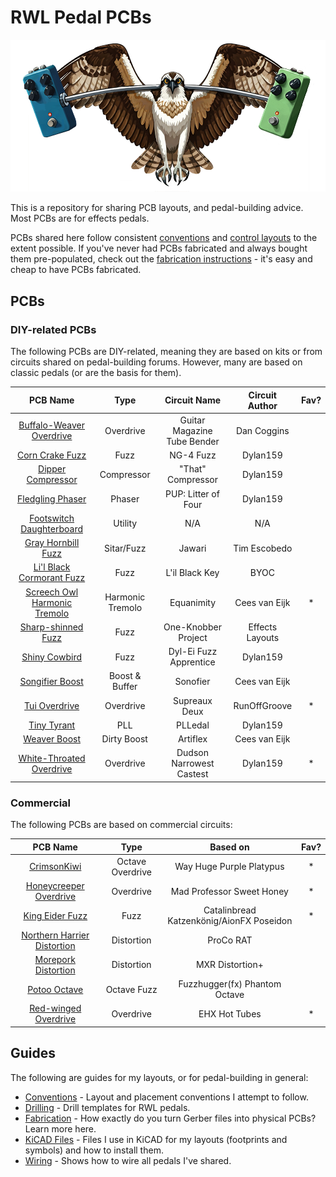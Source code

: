 # RWL Pedal PCBs

![RWL Pedals Mascot, an Osprey](images/osprey.png)

This is a repository for sharing PCB layouts, and pedal-building advice. Most PCBs are for effects pedals.

PCBs shared here follow consistent [conventions](instructions/CONVENTIONS.md) and [control layouts](instructions/DRILLING.md) to the extent possible. If you've never had PCBs fabricated and always bought them pre-populated, check out the [fabrication instructions](instructions/FABRICATION.md) - it's easy and cheap to have PCBs fabricated.

## PCBs

### DIY-related PCBs

The following PCBs are DIY-related, meaning they are based on kits or from circuits shared on pedal-building forums. However, many are based on classic pedals (or are the basis for them).

|                          PCB Name                           |       Type       |        Circuit Name         | Circuit Author  | Fav?  |
| :---------------------------------------------------------: | :--------------: | :-------------------------: | :-------------: | :---: |
|    [Buffalo-Weaver Overdrive](/BuffaloWeaverOverdrive/)     |    Overdrive     | Guitar Magazine Tube Bender |   Dan Coggins   |
|             [Corn Crake Fuzz](/CornCrakeFuzz/)              |       Fuzz       |          NG-4 Fuzz          |    Dylan159     |
|           [Dipper Compressor](/DipperCompressor/)           |    Compressor    |      "That" Compressor      |    Dylan159     |
|            [Fledgling Phaser](/FledglingPhaser/)            |      Phaser      |     PUP: Litter of Four     |    Dylan159     |
|    [Footswitch Daughterboard](/FootswitchDaughterboard/)    |     Utility      |             N/A             |       N/A       |
|          [Gray Hornbill Fuzz](/GrayHornbillFuzz/)           |    Sitar/Fuzz    |           Jawari            |  Tim Escobedo   |
|    [Li'l Black Cormorant Fuzz](/LilBlackCormorantFuzz/)     |       Fuzz       |       L'il Black Key        |      BYOC       |
| [Screech Owl Harmonic Tremolo](/ScreechOwlHarmonicTremolo/) | Harmonic Tremolo |         Equanimity          |  Cees van Eijk  |   *   |
|          [Sharp-shinned Fuzz](/SharpShinnedFuzz/)           |       Fuzz       |     One-Knobber Project     | Effects Layouts |
|               [Shiny Cowbird](/ShinyCowbird/)               |       Fuzz       |   Dyl-Ei Fuzz Apprentice    |    Dylan159     |
|             [Songifier Boost](/SongifierBoost/)             |  Boost & Buffer  |          Sonofier           |  Cees van Eijk  |
|               [Tui Overdrive](/TuiOverdrive/)               |    Overdrive     |        Supreaux Deux        |  RunOffGroove   |   *   |
|               [Tiny Tyrant](/TinyTyrantPll/)                |       PLL        |           PLLedal           |    Dylan159     |
|                [Weaver Boost](/WeaverBoost/)                |   Dirty Boost    |          Artiflex           |  Cees van Eijk  |
|    [White-Throated Overdrive](/WhiteThroatedOverdrive/)     |    Overdrive     |  Dudson Narrowest Castest   |    Dylan159     |   *   |

### Commercial

The following PCBs are based on commercial circuits:

|                          PCB Name                          |       Type       |                 Based on                 | Fav?  |
| :--------------------------------------------------------: | :--------------: | :--------------------------------------: | :---: |
|           [CrimsonKiwi](/CrimsonKiwiOverdrive/)            | Octave Overdrive |         Way Huge Purple Platypus         |   *   |
|     [Honeycreeper Overdrive](/HoneycreeperOverdrive/)      |    Overdrive     |        Mad Professor Sweet Honey         |   *   |
|             [King Eider Fuzz](/KingEiderFuzz/)             |       Fuzz       | Catalinbread Katzenkönig/AionFX Poseidon |   *   |
| [Northern Harrier Distortion](/NorthernHarrierDistortion/) |    Distortion    |                ProCo RAT                 |
|        [Morepork Distortion](/MoreporkDistortion/)         |    Distortion    |             MXR Distortion+              |
|               [Potoo Octave](/PotooOctave/)                |   Octave Fuzz    |      Fuzzhugger(fx) Phantom Octave       |
|        [Red-winged Overdrive](/RedwingedOverdrive/)        |    Overdrive     |              EHX Hot Tubes               |   *   |

## Guides

The following are guides for my layouts, or for pedal-building in general:

* [Conventions](instructions/CONVENTIONS.md) - Layout and placement conventions I attempt to follow.
* [Drilling](instructions/DRILLING.md) - Drill templates for RWL pedals.
* [Fabrication](instructions/FABRICATION.md) - How exactly do you turn Gerber files into physical PCBs? Learn more here.
* [KiCAD Files](KiCAD/KICAD_SETUP.md) - Files I use in KiCAD for my layouts (footprints and symbols) and how to install them.
* [Wiring](instructions/WIRING.md) - Shows how to wire all pedals I've shared.